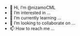 - 👋 Hi, I’m @nizamoCML
- 👀 I’m interested in ...
- 🌱 I’m currently learning ...
- 💞️ I’m looking to collaborate on ...
- 📫 How to reach me ...

<!---
nizamoCML/nizamoCML is a ✨ special ✨ repository because its `README.md` (this file) appears on your GitHub profile.
You can click the Preview link to take a look at your changes.
--->
